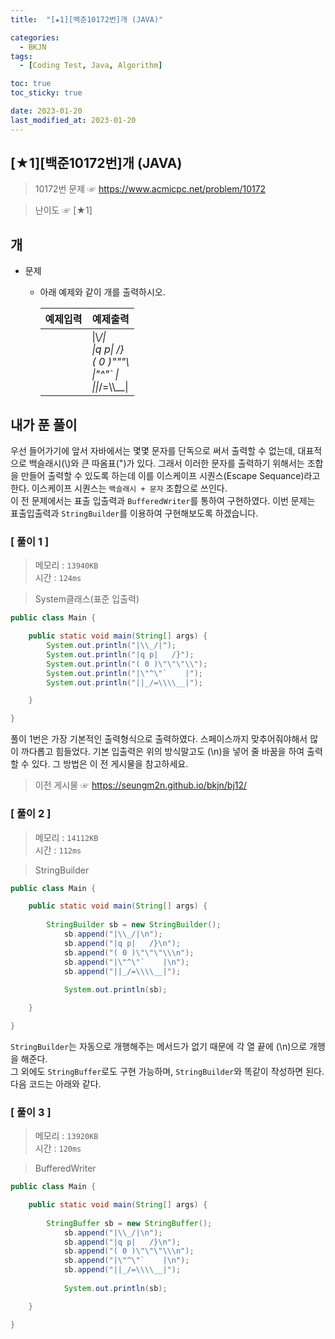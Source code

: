 ```yaml
---
title:  "[★1][백준10172번]개 (JAVA)" 

categories:
  - BKJN
tags:
  - [Coding Test, Java, Algorithm]

toc: true
toc_sticky: true

date: 2023-01-20
last_modified_at: 2023-01-20
---
```

[★1][백준10172번]개 (JAVA)
----
> 10172번 문제 ☞ <https://www.acmicpc.net/problem/10172>  

> 난이도 ☞ [★1]
  
## 개  
  
- 문제
  - 아래 예제와 같이 개를 출력하시오.
  
	|예제입력|예제출력|
	|:--|--|
	||\|\\_/\|<br>\|q p\|   /}<br>( 0 )"""\\<br>\|"^"`    \|<br>\|\|_/=\\\\__\||
  
## 내가 푼 풀이
  
우선 들어가기에 앞서 자바에서는 몇몇 문자를 단독으로 써서 출력할 수 없는데, 대표적으로 백슬래시(\\)와 큰 따옴표(")가 있다. 그래서 이러한 문자를 출력하기 위해서는 조합을 만들어 출력할 수 있도록 하는데 이를 이스케이프 시퀀스(Escape Sequance)라고 한다. 이스케이프 시퀀스는 `백슬래시 + 문자` 조합으로 쓰인다.
<br>이 전 문제에서는 표출 입출력과 `BufferedWriter`를 통하여 구현하였다. 이번 문제는 표출입출력과 `StringBuilder`를 이용하여 구현해보도록 하겠습니다.

### [ 풀이 1 ]  
>메모리 : `13940KB`  
>시간 : `124ms`  

> System클래스(표준 입출력)  
  
```java
public class Main {

	public static void main(String[] args) {
		System.out.println("|\\_/|");
		System.out.println("|q p|   /}");
		System.out.println("( 0 )\"\"\"\\");
		System.out.println("|\"^\"`    |");
		System.out.println("||_/=\\\\__|");

	}

}
```
풀이 1번은 가장 기본적인 출력형식으로 출력하였다. 스페이스까지 맞추어줘야해서 많이 까다롭고 힘들었다. 기본 입출력은 위의 방식말고도 (\n)을 넣어 줄 바꿈을 하여 출력할 수 있다. 그 방법은 이 전 게시물을 참고하세요.

> 이전 게시물 ☞ <https://seungm2n.github.io/bkjn/bj12/>

### [ 풀이 2 ]  
>메모리 : `14112KB`  
>시간 : `112ms`  
  
> StringBuilder  
    
```java
public class Main {

	public static void main(String[] args) {
		
		StringBuilder sb = new StringBuilder();
			sb.append("|\\_/|\n");
			sb.append("|q p|   /}\n");
			sb.append("( 0 )\"\"\"\\\n");
			sb.append("|\"^\"`    |\n");
			sb.append("||_/=\\\\__|");
			
			System.out.println(sb);

	}

}
```
`StringBuilder`는 자동으로 개행해주는 메서드가 없기 때문에 각 열 끝에 (\n)으로 개행을 해준다. <br>그 외에도 `StringBuffer`로도 구현 가능하며, `StringBuilder`와 똑같이 작성하면 된다. 다음 코드는 아래와 같다.

### [ 풀이 3 ]  
>메모리 : `13920KB`  
>시간 : `120ms`  
  
> BufferedWriter  

```java
public class Main {

	public static void main(String[] args) {
		
		StringBuffer sb = new StringBuffer();
			sb.append("|\\_/|\n");
			sb.append("|q p|   /}\n");
			sb.append("( 0 )\"\"\"\\\n");
			sb.append("|\"^\"`    |\n");
			sb.append("||_/=\\\\__|");
			
			System.out.println(sb);

	}

}
```